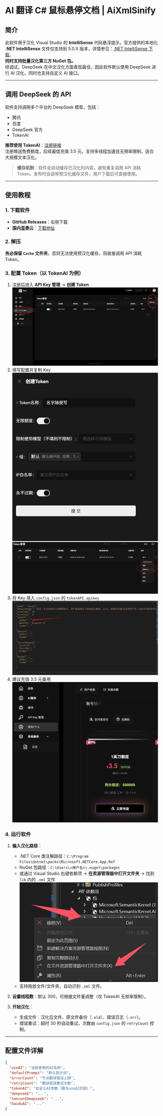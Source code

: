 # AI 翻译 C# 鼠标悬停文档 | AiXmlSinify

## 简介
此软件用于汉化 Visual Studio 的 **IntelliSense** 代码悬浮提示。官方提供的本地化 **.NET IntelliSense** 文件仅支持到 5.0.X 版本，详情参见：[.NET IntelliSense 下载](https://dotnet.microsoft.com/zh-cn/download/intellisense)。  
**同时支持批量汉化第三方 NuGet 包。**  
经调试，DeepSeek 在中文汉化方面表现最佳，因此软件默认使用 DeepSeek 进行 AI 汉化，同时也支持自定义 AI 接口。

---

## 调用 DeepSeek 的 API
软件支持调用多个平台的 DeepSeek 模型，包括：
- 腾讯
- 百度
- DeepSeek 官方
- TokenAI  

**推荐使用 TokenAI**：[注册链接](https://api.token-ai.cn/register?inviteCode=460a9518-e024-4caf-9654-5693432eee23)  
注册赠送免费额度，后续最低充值 3.5 元，支持多线程加速且无频率限制，适合大规模文本汉化。

> **缓存机制**：软件会自动缓存已汉化的内容，避免重复调用 API 消耗 Token。发布时会自带预汉化缓存文件，用户下载后可直接使用。

---

## 使用教程

### 1. 下载软件
- **GitHub Releases**：右侧下载  
- **国内蓝奏云**：[下载地址](https://wwos.lanzoub.com/itLXE37nacef)  

### 2. 解压
**务必保留 `Cache` 文件夹**，否则无法使用预汉化缓存，将直接调用 API 消耗 Token。

### 3. 配置 Token（以 TokenAI 为例）
1. 注册后进入 **API Key 管理** → **创建 Token**  
   ![a1](https://github.com/fvffv/AiXmlSinify/blob/master/img/a1.png)  
2. 填写配置并复制 Key  
   ![a2](https://github.com/fvffv/AiXmlSinify/blob/master/img/a2.png)  
   ![a3](https://github.com/fvffv/AiXmlSinify/blob/master/img/a3.png)  
3. 将 Key 填入 `config.json` 的 `tokenAPI.apikey`  
   ![a4](https://github.com/fvffv/AiXmlSinify/blob/master/img/a4.png)  
4. 建议充值 3.5 元备用  
   ![a5](https://github.com/fvffv/AiXmlSinify/blob/master/img/a5.png)  

### 4. 运行软件
1. **输入汉化路径**：  
   - .NET Core 类注解路径：`C:\Program Files\dotnet\packs\Microsoft.NETCore.App.Ref`  
   - NuGet 包路径：`C:\Users\<用户名>\.nuget\packages`  
   - 或通过 Visual Studio 右键依赖项 → **在资源管理器中打开文件夹** → 找到 `lib` 内的 `.xml` 文件  
     ![a6](https://github.com/fvffv/AiXmlSinify/blob/master/img/a6.png)  
   - 支持拖放文件/文件夹，自动识别 `.xml` 文件。  

2. **设置线程数**：默认 300，可根据文件量调整（仅 TokenAI 无频率限制）。  

3. **开始汉化**：  
   - 生成文件：汉化后文件、原文件备份（`.old`）、错误日志（`.err`）。  
   - 错误重试：超时 30 秒自动重试，次数由 `config.json` 的 `retryCount` 控制。  

---

## 配置文件详解
```json
{
  "useAI": "当前使用的AI名称",
  "defaultPrompt": "默认提示词",
  "errorCount": "节点翻译错误上限",
  "retryCount": "翻译错误重试次数",
  "tokenAI": "自定义AI参数（需与useAI匹配）",
  "deepseek": "...",
  "tencentDeepseek": "...",
  "baiduAI": "..."
}
